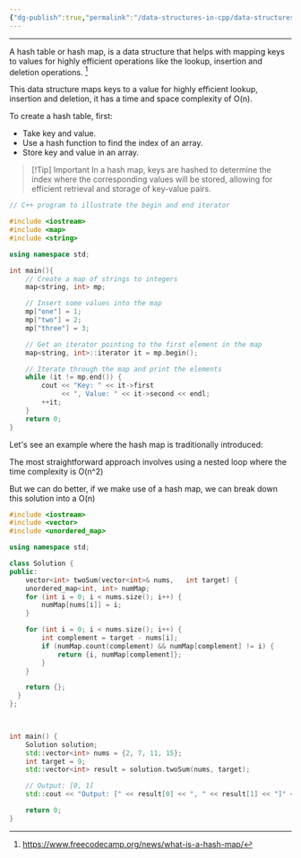 ```yaml
---
{"dg-publish":true,"permalink":"/data-structures-in-cpp/data-structures-c/hash-map/"}
---
```


---

A hash table or hash map, is a data structure that helps with mapping keys to values for highly efficient operations like the lookup, insertion and deletion operations. [^1]

This data structure maps keys to a value for highly efficient lookup, insertion and deletion, it has a time and space complexity of O(n).

To create a hash table, first:
- Take key and value.
- Use a hash function to find the index of an array.
- Store key and value in an array.


> [!Tip] Important
> In a hash map, keys are hashed to determine the index where the corresponding values will be stored, allowing for efficient retrieval and storage of key-value pairs.



```C++
// C++ program to illustrate the begin and end iterator

#include <iostream>
#include <map>
#include <string>

using namespace std;

int main(){
    // Create a map of strings to integers
    map<string, int> mp;

    // Insert some values into the map
    mp["one"] = 1;
    mp["two"] = 2;
    mp["three"] = 3;

    // Get an iterator pointing to the first element in the map
    map<string, int>::iterator it = mp.begin();

    // Iterate through the map and print the elements
    while (it != mp.end()) {
        cout << "Key: " << it->first
             << ", Value: " << it->second << endl;
        ++it;
    }
    return 0;
}

```

Let's see an example where the hash map is traditionally introduced:

The most straightforward approach involves using a nested loop where the time complexity is O(n^2)
  
But we can do better, if we make use of a hash map, we can break down this solution into a O(n)

```C++
#include <iostream>
#include <vector>
#include <unordered_map>

using namespace std;

class Solution {
public:
    vector<int> twoSum(vector<int>& nums,   int target) {
    unordered_map<int, int> numMap;
    for (int i = 0; i < nums.size(); i++) {
        numMap[nums[i]] = i;
    }

    for (int i = 0; i < nums.size(); i++) {
        int complement = target - nums[i];
        if (numMap.count(complement) && numMap[complement] != i) {
            return {i, numMap[complement]};
        }
    }

    return {};
  }
};

  

int main() {
    Solution solution;
    std::vector<int> nums = {2, 7, 11, 15};
    int target = 9;
    std::vector<int> result = solution.twoSum(nums, target);

    // Output: [0, 1]
    std::cout << "Output: [" << result[0] << ", " << result[1] << "]" <<std::endl;

    return 0;
}

```


[^1]: https://www.freecodecamp.org/news/what-is-a-hash-map/